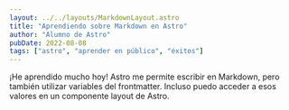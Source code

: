 ```yaml
---
layout: ../../layouts/MarkdownLayout.astro
title: "Aprendiendo sobre Markdown en Astro"
author: "Alumno de Astro"
pubDate: 2022-08-08
tags: ["astro", "aprender en público", "éxitos"]
---
```


¡He aprendido mucho hoy! Astro me permite escribir en Markdown, pero también utilizar variables del frontmatter. Incluso puedo acceder a esos valores en un componente layout de Astro.
